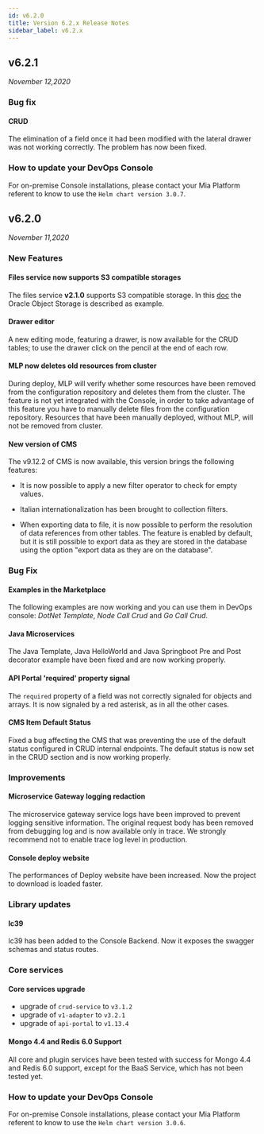 ```yaml
---
id: v6.2.0
title: Version 6.2.x Release Notes
sidebar_label: v6.2.x
---
```


## v6.2.1

_November 12,2020_  

### Bug fix

#### CRUD  

The elimination of a field once it had been modified with the lateral drawer was not working correctly. The problem has now been fixed.

### How to update your DevOps Console

For on-premise Console installations, please contact your Mia Platform referent to know to use the `Helm chart version 3.0.7`.

## v6.2.0

_November 11,2020_  

### New Features

#### Files service now supports S3 compatible storages

The files service **v2.1.0** supports S3 compatible storage. In this [doc](../runtime_suite/files-service/configuration.md) the Oracle Object Storage is described as example.

#### Drawer editor

A new editing mode, featuring a drawer, is now available for the CRUD tables; to use the drawer click on the pencil at the end of each row.

#### MLP now deletes old resources from cluster

During deploy, MLP will verify whether some resources have been removed from the configuration repository and deletes them from the cluster.
The feature is not yet integrated with the Console, in order to take advantage of this feature you have to manually delete files from the configuration repository.
Resources that have been manually deployed, without MLP, will not be removed from cluster.

#### New version of CMS

The v9.12.2 of CMS is now available, this version brings the following features:

- It is now possible to apply a new filter operator to check for empty values.

- Italian internationalization has been brought to collection filters.

- When exporting data to file, it is now possible to perform the resolution of data references from other tables. The feature is enabled by default, but it is still possible to export data as they are stored in the database using the option "export data as they are on the database".

### Bug Fix  

#### Examples in the Marketplace

The following examples are now working and you can use them in DevOps console: *DotNet Template*, *Node Call Crud* and *Go Call Crud*.

#### Java Microservices

The Java Template, Java HelloWorld and Java Springboot Pre and Post decorator example have been fixed and are now working properly.

#### API Portal 'required' property signal

The `required` property of a field was not correctly signaled for objects and arrays. It is now signaled by a red asterisk, as in all the other cases.

#### CMS Item Default Status

Fixed a bug affecting the CMS that was preventing the use of the default status configured in CRUD internal endpoints. The default status is now set in the CRUD section and is now working properly.

### Improvements

#### Microservice Gateway logging redaction

The microservice gateway service logs have been improved to prevent logging sensitive information. The original request body has been
removed from debugging log and is now available only in trace. We strongly recommend not to enable trace log level in production.

#### Console deploy website

The performances of Deploy website have been increased. Now the project to download is loaded faster.

### Library updates  

#### lc39

lc39 has been added to the Console Backend. Now it exposes the swagger schemas and status routes.

### Core services

#### Core services upgrade

* upgrade of `crud-service` to `v3.1.2`
* upgrade of `v1-adapter` to `v3.2.1`
* upgrade of `api-portal` to `v1.13.4`

#### Mongo 4.4 and Redis 6.0 Support

All core and plugin services have been tested with success for Mongo 4.4 and Redis 6.0 support, except for the BaaS Service, which has not been tested yet.

### How to update your DevOps Console

For on-premise Console installations, please contact your Mia Platform referent to know to use the `Helm chart version 3.0.6`.
